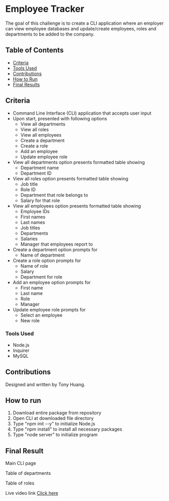 # Employee Tracker  
The goal of this challenge is to create a CLI application where an employer can view employee databases and update/create employees, roles and departments to be added to the company.

## Table of Contents
* [Criteria](#criteria)
* [Tools Used](#tools-used)
* [Contributions](#contributions)
* [How to Run](#how-to-run)
* [Final Results](#final-result)

## Criteria
* Command Line Interface (CLI) application that accepts user input
* Upon start, presented with following options
    * View all departments
    * View all roles
    * View all employees
    * Create a department
    * Create a role
    * Add an employee
    * Update employee role
* View all departments option presents formatted table showing
    * Department name
    * Department ID
* View all roles option presents formatted table showing
    * Job title
    * Role ID
    * Department that role belongs to
    * Salary for that role
* View all employees option presents formatted table showing
    * Employee IDs
    * First names
    * Last names
    * Job titles
    * Departments
    * Salaries
    * Manager that employees report to
* Create a department option prompts for
    * Name of department
* Create a role option prompts for
    * Name of role
    * Salary
    * Department for role
* Add an employee option prompts for
    * First name
    * Last name
    * Role
    * Manager
* Update employee role prompts for
    * Select an employee
    * New role

### Tools Used
* Node.js
* Inquirer
* MySQL

## Contributions
Designed and written by Tony Huang.

## How to run
1. Download entire package from repository
2. Open CLI at downloaded file directory
3. Type "npm init --y" to initialize Node.js
4. Type "npm install" to install all necessary packages
5. Type "node server" to initialize program

## Final Result
Main CLI page
<img src='' alt=''/>

Table of departments
<img src='' alt=''/>

Table of roles
<img src='' alt=''/>

Live video link
<a href=''>Click here</a>